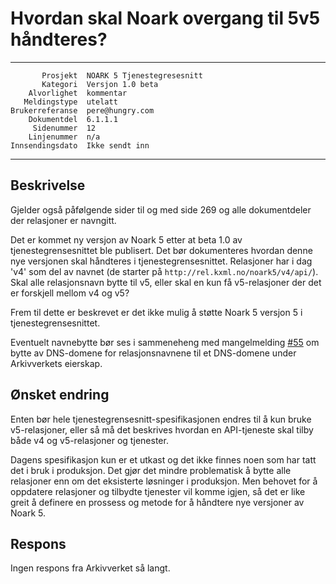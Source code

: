 Hvordan skal Noark overgang til 5v5 håndteres?
==============================================

 ------------------  ---------------------------------
           Prosjekt  NOARK 5 Tjenestegresesnitt
           Kategori  Versjon 1.0 beta
        Alvorlighet  kommentar
       Meldingstype  utelatt
    Brukerreferanse  pere@hungry.com
        Dokumentdel  6.1.1.1
         Sidenummer  12
        Linjenummer  n/a
    Innsendingsdato  Ikke sendt inn
 ------------------  ---------------------------------

Beskrivelse
-----------

Gjelder også påfølgende sider til og med side 269 og alle
dokumentdeler der relasjoner er navngitt.

Det er kommet ny versjon av Noark 5 etter at beta 1.0 av
tjenestegrensesnittet ble publisert.  Det bør dokumenteres hvordan
denne nye versjonen skal håndteres i tjenestegrensesnittet.
Relasjoner har i dag 'v4' som del av navnet (de starter på
```http://rel.kxml.no/noark5/v4/api/```).  Skal alle relasjonsnavn
bytte til v5, eller skal en kun få v5-relasjoner der det er forskjell
mellom v4 og v5?

Frem til dette er beskrevet er det ikke mulig å støtte Noark 5 versjon
5 i tjenestegrensesnittet.

Eventuelt navnebytte bør ses i sammeneheng med mangelmelding
[#55](https://github.com/arkivverket/noark5-tjenestegrensesnitt-standard/issues/55)
om bytte av DNS-domene for relasjonsnavnene til et DNS-domene under
Arkivverkets eierskap.

Ønsket endring
--------------

Enten bør hele tjenestegrensesnitt-spesifikasjonen endres til å kun
bruke v5-relasjoner, eller så må det beskrives hvordan en API-tjeneste
skal tilby både v4 og v5-relasjoner og tjenester.

Dagens spesifikasjon kun er et utkast og det ikke finnes noen som har
tatt det i bruk i produksjon.  Det gjør det mindre problematisk å
bytte alle relasjoner enn om det eksisterte løsninger i produksjon.
Men behovet for å oppdatere relasjoner og tilbydte tjenester vil komme
igjen, så det er like greit å definere en prossess og metode for å
håndtere nye versjoner av Noark 5.

Respons
-------

Ingen respons fra Arkivverket så langt.
